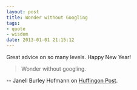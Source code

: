 ```yaml
---
layout: post
title: Wonder without Googling
tags: 
- quote
- wisdom
date: 2013-01-01 21:15:12
---
```

Great advice on so many levels. Happy New Year!

> Wonder without googling.

-- Janell Burley Hofmann on [Huffingon Post](http://www.huffingtonpost.com/janell-burley-hofmann/iphone-contract-from-your-mom_b_2372493.html).

